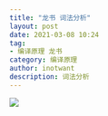 ```yaml
---
title: "龙书 词法分析" 
layout: post
date: 2021-03-08 10:24
tag:
- 编译原理 龙书
category: 编译原理
author: inotwant
description: 词法分析
---
```


![](https://raw.githubusercontent.com/INotWant/INotWant.github.io/master/assets/images/2021-03-14/parse.jpg)

